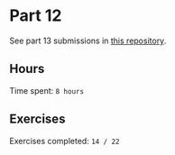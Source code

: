 # Part 12

See part 13 submissions in [this repository](https://github.com/rikurauhala/part12-containers-applications).

## Hours

Time spent: `8 hours`

## Exercises

Exercises completed: `14 / 22`
